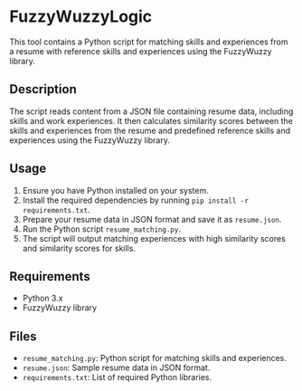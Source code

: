 # FuzzyWuzzyLogic

This tool contains a Python script for matching skills and experiences from a resume with reference skills and experiences using the FuzzyWuzzy library.

## Description

The script reads content from a JSON file containing resume data, including skills and work experiences. It then calculates similarity scores between the skills and experiences from the resume and predefined reference skills and experiences using the FuzzyWuzzy library.

## Usage

1. Ensure you have Python installed on your system.
2. Install the required dependencies by running `pip install -r requirements.txt`.
3. Prepare your resume data in JSON format and save it as `resume.json`.
4. Run the Python script `resume_matching.py`.
5. The script will output matching experiences with high similarity scores and similarity scores for skills.

## Requirements

- Python 3.x
- FuzzyWuzzy library

## Files

- `resume_matching.py`: Python script for matching skills and experiences.
- `resume.json`: Sample resume data in JSON format.
- `requirements.txt`: List of required Python libraries.
